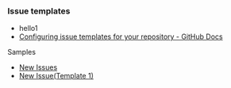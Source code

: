 ### Issue templates

- hello1
- [Configuring issue templates for your repository - GitHub Docs]

Samples

- [New Issues]
- [New Issue(Template 1)]

[configuring issue templates for your repository - github docs]: https://docs.github.com/en/free-pro-team@latest/github/building-a-strong-community/configuring-issue-templates-for-your-repository
[new issues]: https://github.com/satoruk/sample_github/issues/new/choose
[new issue(template 1)]: https://github.com/satoruk/sample_github/issues/new?assignees=satoruk&labels=bug&template=ISSUE_TEMPLATE1.md&title=sample&projects=satoruk/sample_github/projects/1
